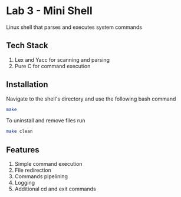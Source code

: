 # Lab 3 - Mini Shell

Linux shell that parses and executes system commands

## Tech Stack
1. Lex and Yacc for scanning and parsing
2. Pure C for command execution


## Installation

Navigate to the shell's directory and use the following bash command

```bash
make
```
To uninstall and remove files run 
```bash
make clean
```

## Features
1. Simple command execution
2. File redirection
3. Commands pipelining
4. Logging
5. Additional cd and exit commands
